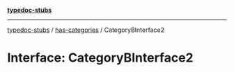 [**typedoc-stubs**](../../index.md)

***

[typedoc-stubs](../../modules.md) / [has-categories](../index.md) / CategoryBInterface2

# Interface: CategoryBInterface2
